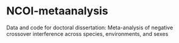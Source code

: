 # NCOI-metaanalysis
Data and code for doctoral dissertation: Meta-analysis of negative crossover interference across species, environments, and sexes
